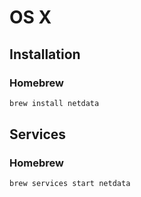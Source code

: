 # OS X

## Installation

### Homebrew

```sh
brew install netdata
```

## Services

### Homebrew

```sh
brew services start netdata
```

